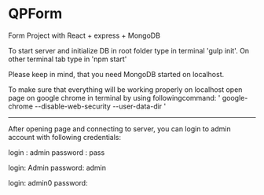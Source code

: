 # QPForm
Form Project with React + express + MongoDB

To start server and initialize DB in root folder type in terminal 'gulp init'.
On other terminal tab type in 'npm start'

Please keep in mind, that you need MongoDB started on localhost.

To make sure that everything will be working properly on localhost open page on
google chrome in terminal by using followingcommand:
' google-chrome --disable-web-security --user-data-dir '


---------------------------------------------------------------------------

After opening page and connecting to server, you can login to admin account
with following credentials:

login : admin
password : pass

login: Admin
password: admin

login: admin0
password:
